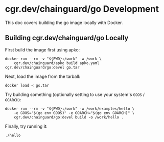 # cgr.dev/chainguard/go Development

This doc covers building the go image locally with Docker.

## Building cgr.dev/chainguard/go Locally

First build the image first using apko:
```
docker run --rm -v "${PWD}:/work" -w /work \
    cgr.dev/chainguard/apko build apko.yaml cgr.dev/chainguard/go:devel go.tar
```

Next, load the image from the tarball:
```
docker load < go.tar
```

Try building something (optionally setting to use your system's `GOOS` / `GOARCH`):
```
docker run --rm -v "${PWD}:/work" -w /work/examples/hello \
    -e GOOS="$(go env GOOS)" -e GOARCH="$(go env GOARCH)" \
    cgr.dev/chainguard/go:devel build -o /work/hello .
```

Finally, try running it:
```
./hello
```

